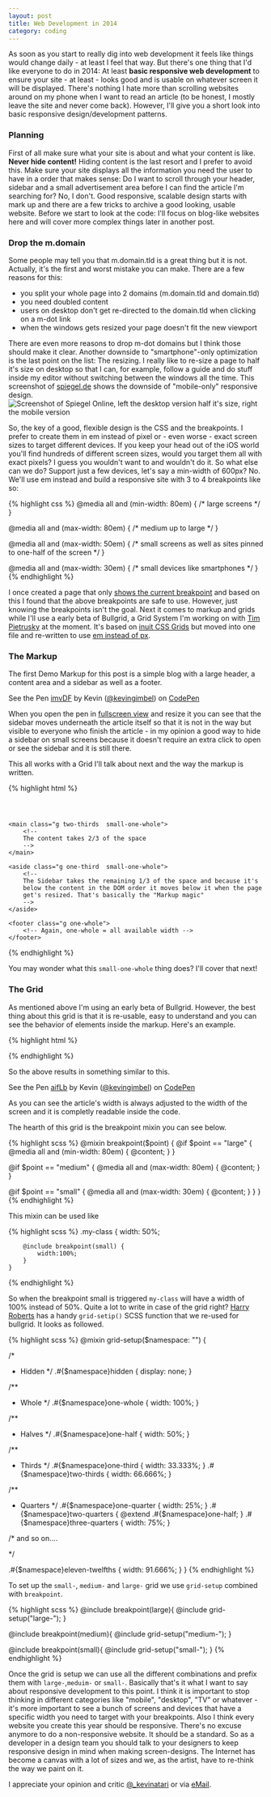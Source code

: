 ```yaml
---
layout: post
title: Web Development in 2014
category: coding
---
```


As soon as you start to really dig into web development it feels like things would change daily - at least I feel that way. But there's one thing that I'd like everyone to do in 2014: At least **basic responsive web development** to ensure your site - at least - looks good and is usable on whatever screen it will be displayed. There's nothing I hate more than scrolling websites around on my phone when I want to read an article (to be honest, I mostly leave the site and never come back). However, I'll give you a short look into basic responsive design/development patterns. 

### Planning
First of all make sure what your site is about and what your content is like. **Never hide content!** Hiding content is the last resort and I prefer to avoid this. Make sure your site displays all the information you need the user to have in a order that makes sense: Do I want to scroll through your header, sidebar and a small advertisement area before I can find the article I'm searching for? No, I don't. Good responsive, scalable design starts with mark up and there are a few tricks to archive a good looking, usable website. Before we start to look at the code: I'll focus on blog-like websites here and will cover more complex things later in another post. 

### Drop the m.domain
Some people may tell you that m.domain.tld is a great thing but it is not. Actually, it's the first and worst mistake you can make. There are a few reasons for this:

- you split your whole page into 2 domains (m.domain.tld and domain.tld)
- you need doubled content
- users on desktop don't get re-directed to the domain.tld when clicking on a m-dot link
- when the windows gets resized your page doesn't fit the new viewport

There are even more reasons to drop m-dot domains but I think those should make it clear. Another downside to "smartphone"-only optimization is the last point on the list: The resizing. I really like to re-size a page to half it's size on desktop so that I can, for example, follow a guide and do stuff inside my editor without switching between the windows all the time. This screenshot of [spiegel.de](http://spiegel.de) shows the downside of "mobile-only" responsive design. 
![Screenshot of Spiegel Online, left the desktop version half it's size, right the mobile version](http://i.kevingimbel.me/sc/screenshot-16-46.png "Screenshot of Spiegel Online, left the desktop version half it's size, right the mobile version")

So, the key of a good, flexible design is the CSS and the breakpoints. I prefer to create them in em instead of pixel or - even worse - exact screen sizes to target different devices. If you keep your head out of the iOS world you'll find hundreds of different screen sizes, would you target them all with exact pixels? I guess you wouldn't want to and wouldn't do it. So what else can we do? Support just a few devices, let's say a min-width of 600px? No. We'll use em instead and build a responsive site with 3 to 4 breakpoints like so:

{% highlight css %}
@media all and (min-width: 80em) {
    /* large screens */
}

@media all and (max-width: 80em) {
    /* medium up to large */
}

@media all and (max-width: 50em) {
    /* small screens as well as sites pinned to one-half of the screen */
}

@media all and (max-width: 30em) { 
    /* small devices like smartphones */
}
{% endhighlight %}

I once created a page that only [shows the current breakpoint](http://dev.kevingimbel.me/breakpoint/) and based on this I found that the above breakpoints are safe to use. However, just knowing the breakpoints isn't the goal. Next it comes to markup and grids while I'll use a early beta of Bullgrid, a Grid System I'm working on with [Tim Pietrusky](http://twitter.com/timpietrusky) at the moment. It's based on [inuit CSS Grids](http://inuitcss.com/2012/12/building-grid-systems-with-inuit-css/) but moved into one file and re-written to use [em instead of px](/em-vs-px).

### The Markup
The first Demo Markup for this post is a simple blog with a large header, a content area and a sidebar as well as a footer. 

<p data-height="400" data-theme-id="647" data-slug-hash="imvDF" data-user="kevingimbel" data-default-tab="result" class='codepen'>See the Pen <a href='http://codepen.io/kevingimbel/pen/imvDF'>imvDF</a> by Kevin (<a href='http://codepen.io/kevingimbel'>@kevingimbel</a>) on <a href='http://codepen.io'>CodePen</a></p>
<script async src="//codepen.io/assets/embed/ei.js"></script>

When you open the pen in [fullscreen view](http://codepen.io/kevingimbel/full/imvDF) and resize it you can see that the sidebar moves underneath the article itself so that it is not in the way but visible to everyone who finish the article - in my opinion a good way to hide a sidebar on small screens because it doesn't require an extra click to open or see the sidebar and it is still there.

This all works with a Grid I'll talk about next and the way the markup is written. 

{% highlight html %}
<!-- Wrapping the Grid inside the gw class -->
<div class="wrapper gw">
    <header class="g one-whole  small-one-whole">
        <!-- the header always stays at 100% of the available width -->
    </header>
    
    <main class="g two-thirds  small-one-whole">
        <!-- 
        The content takes 2/3 of the space 
        -->
    </main>
    
    <aside class="g one-third  small-one-whole">
        <!-- 
        The Sidebar takes the remaining 1/3 of the space and because it's
        below the content in the DOM order it moves below it when the page
        get's resized. That's basically the "Markup magic"
        -->
    </aside>

    <footer class="g one-whole">
        <!-- Again, one-whole = all available width -->
    </footer>
</div>
{% endhighlight %}

You may wonder what this `small-one-whole` thing does? I'll cover that next!

### The Grid

As mentioned above I'm using an early beta of Bullgrid. However, the best thing about this grid is that it is re-usable, easy to understand and you can see the behavior of elements inside the markup. Here's an example.

{% highlight html %}
<article class="g one-third  medium-one-half  small-one-whole">
    <!-- Article 1 -->
</article>

<article class="g one-third  medium-one-half  small-one-whole">
    <!-- Article 1 -->
</article>

<article class="g one-third  medium-one-half  small-one-whole">
    <!-- Article 1 -->
</article>
{% endhighlight %}

So the above results in something similar to this.

<p data-height="500" data-theme-id="647" data-slug-hash="aifLb" data-user="kevingimbel" data-default-tab="result" class='codepen'>See the Pen <a href='http://codepen.io/kevingimbel/pen/aifLb'>aifLb</a> by Kevin (<a href='http://codepen.io/kevingimbel'>@kevingimbel</a>) on <a href='http://codepen.io'>CodePen</a></p>
<script async src="//codepen.io/assets/embed/ei.js"></script>

As you can see the article's width is always adjusted to the width of the screen and it is completly readable inside the code. 

The hearth of this grid is the breakpoint mixin you can see below.

{% highlight scss %}
@mixin breakpoint($point) {
  @if $point == "large" {
    @media all and (min-width: 80em) {
      @content;
    }
  }
  
  @if $point == "medium" {
    @media all and (max-width: 80em) {
      @content;
    }
  }
  
  @if $point == "small" {
    @media all and (max-width: 30em) {
      @content;
    }
  }
}
{% endhighlight %}

This mixin can be used like 

{% highlight scss %}
    .my-class {
        width: 50%;
        
        @include breakpoint(small) {
            width:100%;
        }
    }
{% endhighlight %}

So when the breakpoint small is triggered `my-class` will have a width of 100% instead of 50%. Quite a lot to write in case of the grid right? [Harry Roberts](http://csswizardry.com/) has a handy `grid-setip()` SCSS function that we re-used for bullgrid. It looks as followed.

{% highlight scss %}
@mixin grid-setup($namespace: "") {
  
  /*
   * Hidden
   */
  .#{$namespace}hidden { 
    display: none; 
  }


  /**
   * Whole
   */
  .#{$namespace}one-whole { 
    width: 100%; 
  }


  /**
   * Halves
   */
  .#{$namespace}one-half { 
    width: 50%; 
  }
  
  
  /**
   * Thirds
   */
  .#{$namespace}one-third { 
    width: 33.333%; 
  }
  .#{$namespace}two-thirds { 
    width: 66.666%; 
  }


  /**
   * Quarters
   */
  .#{$namespace}one-quarter { 
    width: 25%; 
  }
  .#{$namespace}two-quarters { 
    @extend .#{$namespace}one-half; 
  }
  .#{$namespace}three-quarters { 
    width: 75%; 
  }
  
/*
    and so on....

*/

  .#{$namespace}eleven-twelfths { 
    width: 91.666%; 
  }
}
{% endhighlight %}

To set up the `small-`, `medium-` and `large-` grid we use `grid-setup` combined with `breakpoint`.

{% highlight scss %}
@include breakpoint(large){
  @include grid-setup("large-");
}

@include breakpoint(medium){
  @include grid-setup("medium-");
}

@include breakpoint(small){
  @include grid-setup("small-");
}
{% endhighlight %}

Once the grid is setup we can use all the different combinations and prefix them with `large-`,`meduim-` or `small-`. Basically that's it what I want to say about responsive development to this point. I think it is important to stop thinking in different categories like "mobile", "desktop", "TV" or whatever - it's more important to see a bunch of screens and devices that have a specific width you need to target with your breakpoints. Also I think every website you create this year should be responsive. There's no excuse anymore to do a non-responsive website. It should be a standard. So as a developer in a design team you should talk to your designers to keep responsive design in mind when making screen-designs. The Internet has become a canvas with a lot of sizes and we, as the artist, have to re-think the way we paint on it.

I appreciate your opinion and critic [@_kevinatari](http://twitter.com/_kevinatari) or via [eMail](/imprint).